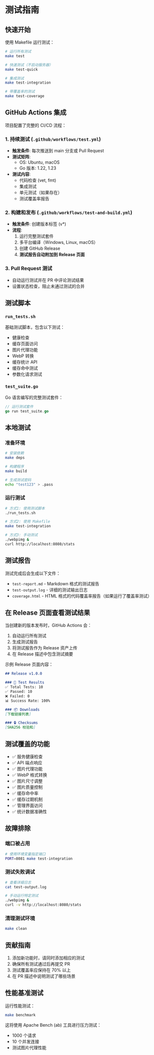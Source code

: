 # 测试指南

## 快速开始

使用 Makefile 运行测试：

```bash
# 运行所有测试
make test

# 快速测试（不启动服务器）
make test-quick

# 集成测试
make test-integration

# 带覆盖率的测试
make test-coverage
```

## GitHub Actions 集成

项目配置了完整的 CI/CD 流程：

### 1. 持续测试 (`.github/workflows/test.yml`)
- **触发条件**: 每次推送到 main 分支或 Pull Request
- **测试矩阵**: 
  - OS: Ubuntu, macOS
  - Go 版本: 1.22, 1.23
- **测试内容**:
  - 代码检查 (vet, fmt)
  - 集成测试
  - 单元测试（如果存在）
  - 测试覆盖率报告

### 2. 构建和发布 (`.github/workflows/test-and-build.yml`)
- **触发条件**: 创建版本标签 (v*)
- **流程**:
  1. 运行完整测试套件
  2. 多平台编译（Windows, Linux, macOS）
  3. 创建 GitHub Release
  4. **测试报告自动附加到 Release 页面**

### 3. Pull Request 测试
- 自动运行测试并在 PR 中评论测试结果
- 设置状态检查，阻止未通过测试的合并

## 测试脚本

### `run_tests.sh`
基础测试脚本，包含以下测试：
- 健康检查
- 缓存页面访问
- 图片代理功能
- WebP 转换
- 缓存统计 API
- 缓存命中测试
- 参数化请求测试

### `test_suite.go`
Go 语言编写的完整测试套件：
```go
// 运行测试套件
go run test_suite.go
```

## 本地测试

### 准备环境
```bash
# 安装依赖
make deps

# 构建程序
make build

# 生成测试密码
echo "test123" > .pass
```

### 运行测试
```bash
# 方式1: 使用测试脚本
./run_tests.sh

# 方式2: 使用 Makefile
make test-integration

# 方式3: 手动测试
./webpimg &
curl http://localhost:8080/stats
```

## 测试报告

测试完成后会生成以下文件：
- `test-report.md` - Markdown 格式的测试报告
- `test-output.log` - 详细的测试输出日志
- `coverage.html` - HTML 格式的代码覆盖率报告（如果运行了覆盖率测试）

## 在 Release 页面查看测试结果

当创建新的版本发布时，GitHub Actions 会：
1. 自动运行所有测试
2. 生成测试报告
3. 将测试报告作为 Release 资产上传
4. 在 Release 描述中包含测试摘要

示例 Release 页面内容：
```markdown
## Release v1.0.0

### 🧪 Test Results
✅ Total Tests: 10
✅ Passed: 10
❌ Failed: 0
📊 Success Rate: 100%

### 📦 Downloads
[下载链接列表]

### 🔒 Checksums
[SHA256 校验和]
```

## 测试覆盖的功能

- ✅ 服务健康检查
- ✅ API 端点响应
- ✅ 图片代理功能
- ✅ WebP 格式转换
- ✅ 图片尺寸调整
- ✅ 图片质量控制
- ✅ 缓存命中率
- ✅ 缓存过期机制
- ✅ 管理界面访问
- ✅ 统计数据准确性

## 故障排除

### 端口被占用
```bash
# 使用环境变量指定端口
PORT=8081 make test-integration
```

### 测试失败调试
```bash
# 查看详细日志
cat test-output.log

# 手动运行特定测试
./webpimg &
curl -v http://localhost:8080/stats
```

### 清理测试环境
```bash
make clean
```

## 贡献指南

1. 添加新功能时，请同时添加相应的测试
2. 确保所有测试通过后再提交 PR
3. 测试覆盖率应保持在 70% 以上
4. 在 PR 描述中说明测试了哪些场景

## 性能基准测试

运行性能测试：
```bash
make benchmark
```

这将使用 Apache Bench (ab) 工具进行压力测试：
- 1000 个请求
- 10 个并发连接
- 测试图片代理性能